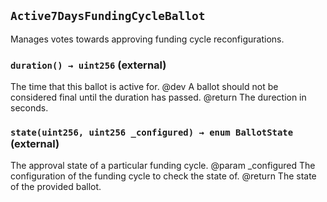 ## `Active7DaysFundingCycleBallot`

Manages votes towards approving funding cycle reconfigurations.




### `duration() → uint256` (external)

The time that this ballot is active for.
      @dev A ballot should not be considered final until the duration has passed.
      @return The durection in seconds.



### `state(uint256, uint256 _configured) → enum BallotState` (external)

The approval state of a particular funding cycle.
      @param _configured The configuration of the funding cycle to check the state of.
      @return The state of the provided ballot.




